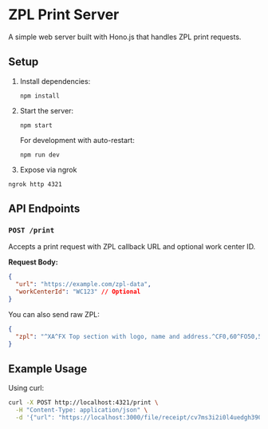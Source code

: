 # ZPL Print Server

A simple web server built with Hono.js that handles ZPL print requests.

## Setup

1. Install dependencies:

   ```
   npm install
   ```

2. Start the server:

   ```
   npm start
   ```

   For development with auto-restart:

   ```
   npm run dev
   ```

3. Expose via ngrok

  ```
  ngrok http 4321
  ```

## API Endpoints

### `POST /print`

Accepts a print request with ZPL callback URL and optional work center ID.

**Request Body:**

```json
{
  "url": "https://example.com/zpl-data",
  "workCenterId": "WC123" // Optional
}
```

You can also send raw ZPL:

```json
{
  "zpl": "^XA^FX Top section with logo, name and address.^CF0,60^FO50,50^GB100,100,100^FS^FO75,75^FR^GB100,100,100^FS^FO93,93^GB40,40,40^FS^FO220,50^FDIntershipping, Inc.^FS^CF0,30^FO220,115^FD1000 Shipping Lane^FS^FO220,155^FDShelbyville TN 38102^FS^FO220,195^FDUnited States (USA)^FS^FO50,250^GB700,3,3^FS^XZ"
}
```

## Example Usage

Using curl:

```bash
curl -X POST http://localhost:4321/print \
  -H "Content-Type: application/json" \
  -d '{"url": "https://localhost:3000/file/receipt/cv7ms3i2i0l4uedgh390/labels.zpl", "workCenterId": "1"}'
````
